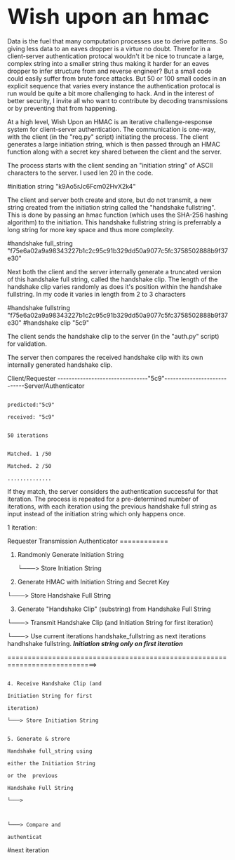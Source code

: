 # <span style="font-size:48px;">Wish upon an hmac</span>



Data is the fuel that many computation processes use to derive patterns. So giving less data to an eaves 
dropper is a virtue no doubt. Therefor in a client-server authentication protocal wouldn't it be nice to 
truncate a large, complex string into a smaller string thus making it harder for an eaves dropper to infer 
structure from and reverse engineer? But a small code could easily suffer from brute force attacks. But 50
or 100 small codes in an explicit sequence that varies every instance the authentication protocal is run would be quite a bit 
more challenging to hack. And in the interest of better security, I invite all who want to contribute by 
decoding transmissions or by preventing that from happening.

At a high level, Wish Upon an HMAC is an iterative challenge-response system for client-server authentication. The communication is one-way, with the client (in the "req.py" script) initiating the process. The client generates a large initiation string, which is then passed through an HMAC function along with a secret key shared between the client and the server.




The process starts with the client sending an "initiation string" of ASCII characters to the server. I used 
len 20 in the code.

#initiation string "k9Ao5rJc6Fcm02HvX2k4"


The client and server both create and store, but do not transmit, a new string created from the initiation 
string called the "handshake fullstring". This is done by passing an hmac function (which uses the SHA-256 
hashing algorithm) to the initiation. This handshake fullstring string is preferrably a long string for
more key space and thus more complexity. 

#handshake full_string "f75e6a02a9a98343227b1c2c95c91b329dd50a9077c5fc3758502888b9f37e30"

Next both the client and the server internally generate a truncated version of this
handshake full string, called the handshake clip. The length of the handshake clip varies randomly as 
does it's position within the handshake fullstring. In my code it varies in length from 2 to 3 characters

#handshake fullstring "f75e6a02a9a98343227b1c2c95c91b329dd50a9077c5fc3758502888b9f37e30"
#handshake clip                                "5c9"       


The client sends the handshake clip to the server 
(in the "auth.py" script) for validation.

The server then compares the received handshake clip with its own internally generated handshake clip. 


Client/Requester --------------------------------"5c9"----------------------------Server/Authenticator

                                                                                   predicted:"5c9" 
                                                                                   received: "5c9"
                                                                                   
                                                                                   50 iterations
                                                                                   
                                                                                   Matched. 1 /50
                                                                                   Matched. 2 /50
                                                                                   ..............
If they match, the server considers the authentication successful for that iteration. 
The process is repeated for a pre-determined number of iterations, with each iteration using the previous
handshake full string as input instead of the initiation string which only happens once. 



1 iteration:

Requester                             Transmission                      Authenticator
                                      ============                    


1. Randmonly Generate Initiation String

   └───> Store Initiation String

2. Generate HMAC with Initiation
String and Secret Key

└───> Store Handshake Full String

3. Generate "Handshake Clip"
(substring) from Handshake
Full String


└───> Transmit Handshake Clip
   (and Initiation String for
   first iteration)
 

└───> Use current iterations handshake_fullstring as next iterations handhshake fullstring. 
***Initiation string only on first iteration***





============================================================================>

                                                                               4. Receive Handshake Clip (and
                                                                                  Initiation String for first
                                                                                                   iteration)
                                                                                └───> Store Initiation String
                                                                             
                                                                                5. Generate & strore 
                                                                                Handshake full_string using 
                                                                                either the Initiation String
                                                                                or the  previous 
                                                                                Handshake Full String
                                                                                └───> 
                                                                                
                                                                                    
                                                                                  └───> Compare and 
                                                                                  authenticat
#next iteration
                                                                                  
                                                                                  
                                                                                  
                                                                                  
                                                                                  
                                                                                  
                                                                                  
                                                                                  
                                                                                  
                                                                                  
                                                                                  
                                                                                  
                                                                                  
                                                                                  
                                                                                  
                                                                                  
                                                                                  
                                                                                  
                                                                                  
                                                                                  
                                                                                  
                                                        
                   

                                                                                 

 
                                                                                
                            
                                                                            
                                                                               
